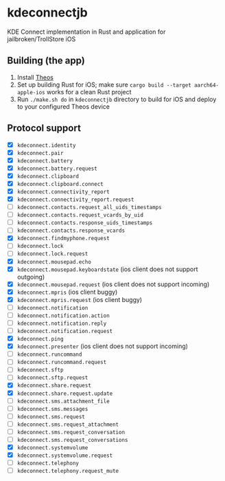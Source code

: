 # kdeconnectjb
KDE Connect implementation in Rust and application for jailbroken/TrollStore iOS

## Building (the app)
1. Install [Theos](https://theos.dev)
2. Set up building Rust for iOS; make sure `cargo build --target aarch64-apple-ios` works for a clean Rust project
3. Run `./make.sh do` in `kdeconnectjb` directory to build for iOS and deploy to your configured Theos device

## Protocol support
 - [x] `kdeconnect.identity`
 - [x] `kdeconnect.pair`
 - [x] `kdeconnect.battery`
 - [x] `kdeconnect.battery.request`
 - [x] `kdeconnect.clipboard`
 - [x] `kdeconnect.clipboard.connect`
 - [x] `kdeconnect.connectivity_report`
 - [x] `kdeconnect.connectivity_report.request`
 - [ ] `kdeconnect.contacts.request_all_uids_timestamps`
 - [ ] `kdeconnect.contacts.request_vcards_by_uid`
 - [ ] `kdeconnect.contacts.response_uids_timestamps`
 - [ ] `kdeconnect.contacts.response_vcards`
 - [x] `kdeconnect.findmyphone.request`
 - [ ] `kdeconnect.lock`
 - [ ] `kdeconnect.lock.request`
 - [x] `kdeconnect.mousepad.echo`
 - [x] `kdeconnect.mousepad.keyboardstate` (ios client does not support outgoing)
 - [x] `kdeconnect.mousepad.request` (ios client does not support incoming)
 - [x] `kdeconnect.mpris` (ios client buggy)
 - [x] `kdeconnect.mpris.request` (ios client buggy)
 - [ ] `kdeconnect.notification`
 - [ ] `kdeconnect.notification.action`
 - [ ] `kdeconnect.notification.reply`
 - [ ] `kdeconnect.notification.request`
 - [x] `kdeconnect.ping`
 - [x] `kdeconnect.presenter` (ios client does not support incoming)
 - [ ] `kdeconnect.runcommand`
 - [ ] `kdeconnect.runcommand.request`
 - [ ] `kdeconnect.sftp`
 - [ ] `kdeconnect.sftp.request`
 - [x] `kdeconnect.share.request`
 - [x] `kdeconnect.share.request.update`
 - [ ] `kdeconnect.sms.attachment_file`
 - [ ] `kdeconnect.sms.messages`
 - [ ] `kdeconnect.sms.request`
 - [ ] `kdeconnect.sms.request_attachment`
 - [ ] `kdeconnect.sms.request_conversation`
 - [ ] `kdeconnect.sms.request_conversations`
 - [x] `kdeconnect.systemvolume`
 - [x] `kdeconnect.systemvolume.request`
 - [ ] `kdeconnect.telephony`
 - [ ] `kdeconnect.telephony.request_mute`
